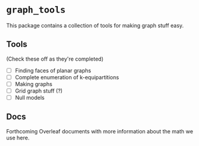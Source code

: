 # `graph_tools`
This package contains a collection of tools for making graph stuff easy.

## Tools
(Check these off as they're completed)

- [ ] Finding faces of planar graphs
- [ ] Complete enumeration of k-equipartitions
- [ ] Making graphs
- [ ] Grid graph stuff (?)
- [ ] Null models

## Docs
Forthcoming Overleaf documents with more information about the math we
use here.

